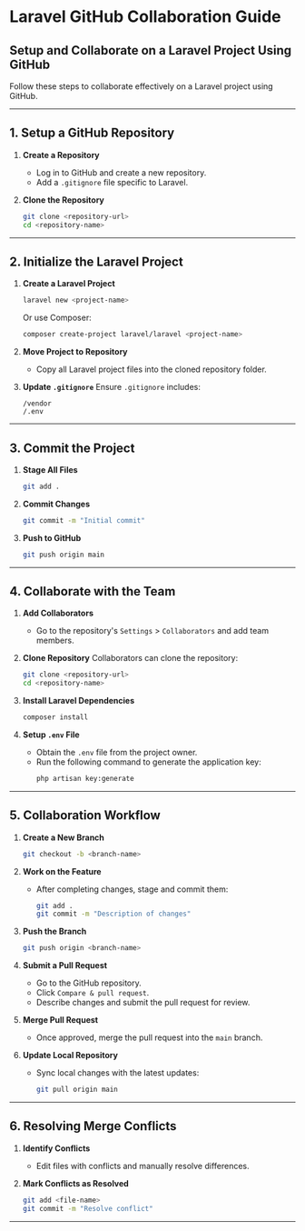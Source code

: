 # Laravel GitHub Collaboration Guide

## **Setup and Collaborate on a Laravel Project Using GitHub**

Follow these steps to collaborate effectively on a Laravel project using GitHub.

---

## **1. Setup a GitHub Repository**

1. **Create a Repository**
   - Log in to GitHub and create a new repository.
   - Add a `.gitignore` file specific to Laravel.

2. **Clone the Repository**
   ```bash
   git clone <repository-url>
   cd <repository-name>
   ```

---

## **2. Initialize the Laravel Project**

1. **Create a Laravel Project**
   ```bash
   laravel new <project-name>
   ```
   Or use Composer:
   ```bash
   composer create-project laravel/laravel <project-name>
   ```

2. **Move Project to Repository**
   - Copy all Laravel project files into the cloned repository folder.

3. **Update `.gitignore`**
   Ensure `.gitignore` includes:
   ```
   /vendor
   /.env
   ```

---

## **3. Commit the Project**

1. **Stage All Files**
   ```bash
   git add .
   ```

2. **Commit Changes**
   ```bash
   git commit -m "Initial commit"
   ```

3. **Push to GitHub**
   ```bash
   git push origin main
   ```

---

## **4. Collaborate with the Team**

1. **Add Collaborators**
   - Go to the repository's `Settings` > `Collaborators` and add team members.

2. **Clone Repository**
   Collaborators can clone the repository:
   ```bash
   git clone <repository-url>
   cd <repository-name>
   ```

3. **Install Laravel Dependencies**
   ```bash
   composer install
   ```

4. **Setup `.env` File**
   - Obtain the `.env` file from the project owner.
   - Run the following command to generate the application key:
     ```bash
     php artisan key:generate
     ```

---

## **5. Collaboration Workflow**

1. **Create a New Branch**
   ```bash
   git checkout -b <branch-name>
   ```

2. **Work on the Feature**
   - After completing changes, stage and commit them:
     ```bash
     git add .
     git commit -m "Description of changes"
     ```

3. **Push the Branch**
   ```bash
   git push origin <branch-name>
   ```

4. **Submit a Pull Request**
   - Go to the GitHub repository.
   - Click `Compare & pull request`.
   - Describe changes and submit the pull request for review.

5. **Merge Pull Request**
   - Once approved, merge the pull request into the `main` branch.

6. **Update Local Repository**
   - Sync local changes with the latest updates:
     ```bash
     git pull origin main
     ```

---

## **6. Resolving Merge Conflicts**

1. **Identify Conflicts**
   - Edit files with conflicts and manually resolve differences.

2. **Mark Conflicts as Resolved**
   ```bash
   git add <file-name>
   git commit -m "Resolve conflict"
   ```

---
